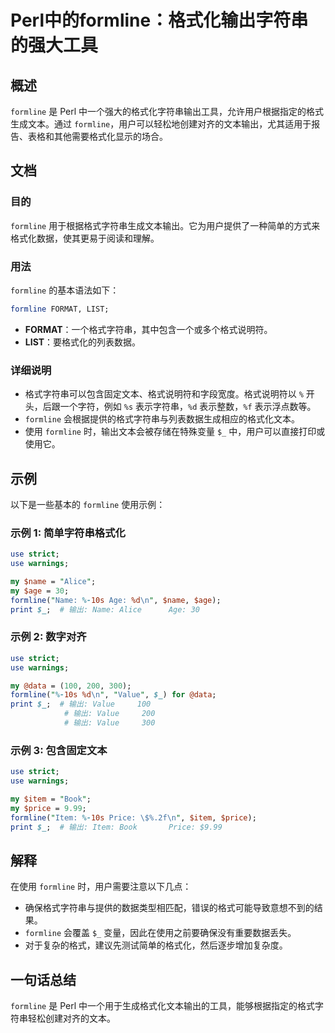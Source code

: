<!--
Meta Description: # Perl中的formline：格式化输出字符串的强大工具 ## 概述 `formline` 是 Perl 中一个强大的格式化字符串输出工具，允许用户根据指定的格式生成文本。通过 `formline`，用户可以轻松地创建对齐的文本输出，尤其适用于报告、表格和其他需要格式化显示的场合。 ## 文档 ...
Meta Keywords: formline, perl, use, name, age
-->

# Perl中的formline：格式化输出字符串的强大工具

## 概述
`formline` 是 Perl 中一个强大的格式化字符串输出工具，允许用户根据指定的格式生成文本。通过 `formline`，用户可以轻松地创建对齐的文本输出，尤其适用于报告、表格和其他需要格式化显示的场合。

## 文档
### 目的
`formline` 用于根据格式字符串生成文本输出。它为用户提供了一种简单的方式来格式化数据，使其更易于阅读和理解。

### 用法
`formline` 的基本语法如下：
```perl
formline FORMAT, LIST;
```
- **FORMAT**：一个格式字符串，其中包含一个或多个格式说明符。
- **LIST**：要格式化的列表数据。

### 详细说明
- 格式字符串可以包含固定文本、格式说明符和字段宽度。格式说明符以 `%` 开头，后跟一个字符，例如 `%s` 表示字符串，`%d` 表示整数，`%f` 表示浮点数等。
- `formline` 会根据提供的格式字符串与列表数据生成相应的格式化文本。
- 使用 `formline` 时，输出文本会被存储在特殊变量 `$_` 中，用户可以直接打印或使用它。

## 示例
以下是一些基本的 `formline` 使用示例：

### 示例 1: 简单字符串格式化
```perl
use strict;
use warnings;

my $name = "Alice";
my $age = 30;
formline("Name: %-10s Age: %d\n", $name, $age);
print $_;  # 输出: Name: Alice      Age: 30
```

### 示例 2: 数字对齐
```perl
use strict;
use warnings;

my @data = (100, 200, 300);
formline("%-10s %d\n", "Value", $_) for @data;
print $_;  # 输出: Value     100
            # 输出: Value     200
            # 输出: Value     300
```

### 示例 3: 包含固定文本
```perl
use strict;
use warnings;

my $item = "Book";
my $price = 9.99;
formline("Item: %-10s Price: \$%.2f\n", $item, $price);
print $_;  # 输出: Item: Book       Price: $9.99
```

## 解释
在使用 `formline` 时，用户需要注意以下几点：
- 确保格式字符串与提供的数据类型相匹配，错误的格式可能导致意想不到的结果。
- `formline` 会覆盖 `$_` 变量，因此在使用之前要确保没有重要数据丢失。
- 对于复杂的格式，建议先测试简单的格式化，然后逐步增加复杂度。

## 一句话总结
`formline` 是 Perl 中一个用于生成格式化文本输出的工具，能够根据指定的格式字符串轻松创建对齐的文本。